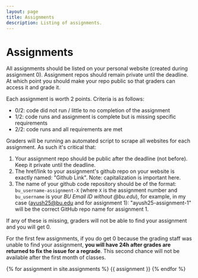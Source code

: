 ```yaml
---
layout: page
title: Assignments
description: Listing of assignments.
---
```


# Assignments

All assignments should be listed on your personal website (created during assignment 0). Assignment repos should remain private until the deadline. At which point you should make your repo public so that graders can access it and grade it.

Each assignment is worth 2 points. Criteria is as follows:
- 0/2: code did not run / little to no completion of the assignment
- 1/2: code runs and assignment is complete but is missing specific requirements
- 2/2: code runs and all requirements are met

Graders will be running an automated script to scrape all websites for each assignment. As such it's critical that:
  1. Your assignment repo should be public after the deadline (not before). Keep it private until the deadline.
  2. The href/link to your assignment's github repo on your website is exactly named: "Github Link". Note: capitalization is important here.
  3. The name of your github code repository should be of the format: `bu_username-assignment-X` (where `X` is the assignment number and `bu_username` is your *BU Email ID without @bu.edu*), for example, in my case (ayush25@bu.edu and for assignment 1): "ayush25-assignment-1" will be the correct GitHub repo name for assignment 1.

If any of these is missing, graders will not be able to find your assignment and you will get 0.

For the first few assignments, if you do get 0 because the grading staff was unable to find your assignment, **you will have 24h after grades are returned to fix the issue for a regrade**. This second chance will not be available after the first month of classes.

{% for assignment in site.assignments %}
{{ assignment }}
{% endfor %}
